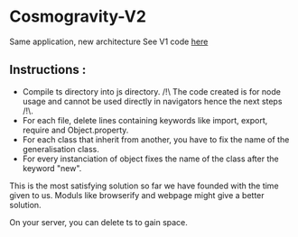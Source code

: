 # Cosmogravity-V2
Same application, new architecture
See V1 code [here](https://github.com/Migoyan/Cosmogravity_2021)


## Instructions :
* Compile ts directory into js directory. /!\ The code created is for node usage and cannot be used directly in navigators hence the next steps /!\\.
* For each file, delete lines containing keywords like import, export, require and Object.property.
* For each class that inherit from another, you have to fix the name of the generalisation class.
* For every instanciation of object fixes the name of the class after the keyword "new".

This is the most satisfying solution so far we have founded with the time given to us. Moduls like browserify and webpage might give a better solution.

On your server, you can delete ts to gain space.